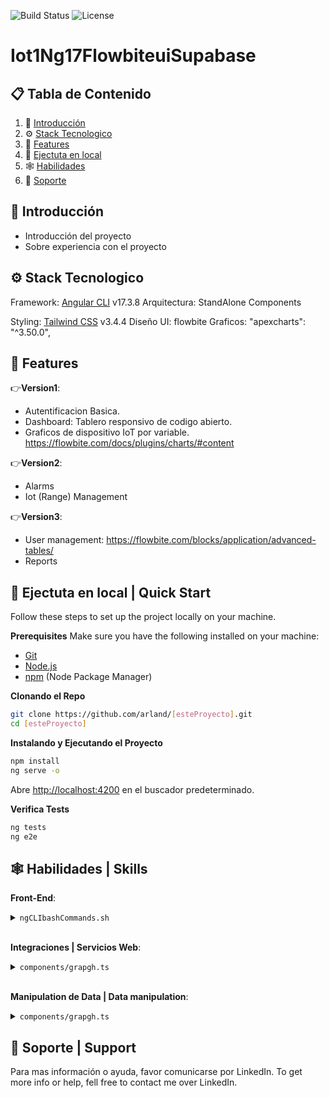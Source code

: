 <!--div align="center">
<br />
    <a href="https://youtu.be/FTH6Dn3AyIQ" target="_blank">
      <img src="https://github.com/adrianhajdin/portfolio/assets/151519281/c6ca3c03-6cb7-4f67-a9b9-a73da5bfa0d8" alt="Project Banner">
    </a>
  <br />
</div-->

![Build Status](https://img.shields.io/badge/build-passing-brightgreen)
![License](https://img.shields.io/badge/license-MIT-green)

# Iot1Ng17FlowbiteuiSupabase

## 📋 <a name="table">Tabla de Contenido</a>

1. 🚀 [Introducción](#introduction)
2. ⚙️ [Stack Tecnologico](#tech-stack)
3. 🔋 [Features](#features)
4. 🤸 [Ejectuta en local](#quick-start)
5. 🕸️ [Habilidades ](#skills)
6. 🔗 [Soporte](#support)

## <a name="introduction">🚀 Introducción</a>

- Introducción del proyecto
- Sobre experiencia con el proyecto

<!--LinkedIn connect*/
<a-- href="https://discord.com/invite/n6EdbFJ" target="_blank"><img src="https://github.com/sujatagunale/EasyRead/assets/151519281/618f4872-1e10-42da-8213-1d69e486d02e" /></a-->

## <a name="tech-stack">⚙️ Stack Tecnologico</a>

Framework: [Angular CLI](https://github.com/angular/angular-cli) v17.3.8
Arquitectura: StandAlone Components

Styling: [Tailwind CSS](https://tailwindcss.com/docs/guides/angular) v3.4.4
Diseño UI: flowbite
Graficos: "apexcharts": "^3.50.0",

## <a name="features">🔋 Features</a>

👉**Version1**:

- Autentificacion Basica.
- Dashboard: Tablero responsivo de codigo abierto.
- Graficos de dispositivo IoT por variable.
  https://flowbite.com/docs/plugins/charts/#content

👉**Version2**:

- Alarms
- Iot (Range) Management

👉**Version3**:

- User management: https://flowbite.com/blocks/application/advanced-tables/
- Reports

## <a name="quick-start">🤸 Ejectuta en local | Quick Start</a>

Follow these steps to set up the project locally on your machine.

**Prerequisites**
Make sure you have the following installed on your machine:

- [Git](https://git-scm.com/)
- [Node.js](https://nodejs.org/en)
- [npm](https://www.npmjs.com/) (Node Package Manager)

**Clonando el Repo**

```bash
git clone https://github.com/arland/[esteProyecto].git
cd [esteProyecto]
```

**Instalando y Ejecutando el Proyecto**

```bash
npm install
ng serve -o
```

Abre [http://localhost:4200](http://localhost:4200) en el buscador predeterminado.

**Verifica Tests**

```bash
ng tests
ng e2e
```

## <a name="skills">🕸️ Habilidades | Skills</a>

**Front-End**:

<details>
<summary><code>ngCLIbashCommands.sh</code></summary>

```bash
# How2example
echo 'ng generate component|directive|pipe|service|class|guard|interface|enum|module'

ng g c components/login
ng g c components/inside/workspace
ng g c components/inside/board
ng g c components/graph

ng g s services/auth
ng g s services/data

# Install supabase packages
npm install @supabase/supabase-js
npm install ngx-spinner ngx-gravatar

# Variables de entorno
ng generate environments
```

</details>
<br>

**Integraciones | Servicios Web**:

<details>
<summary><code>components/grapgh.ts</code></summary>

```typescript
import { Injectable } from "@angular/core";

@Injectable({
  providedIn: "root",
})
export class DataService {
  constructor() {}
}
```

</details>
<br>

**Manipulation de Data | Data manipulation**:

<details>
<summary><code>components/grapgh.ts</code></summary>

```typescript
import { Injectable } from "@angular/core";

@Injectable({
  providedIn: "root",
})
export class DataService {
  constructor() {}
}
```

</details>

## <a name="support">🔗 Soporte | Support</a>

Para mas información o ayuda, favor comunicarse por LinkedIn.
To get more info or help, fell free to contact me over LinkedIn.
